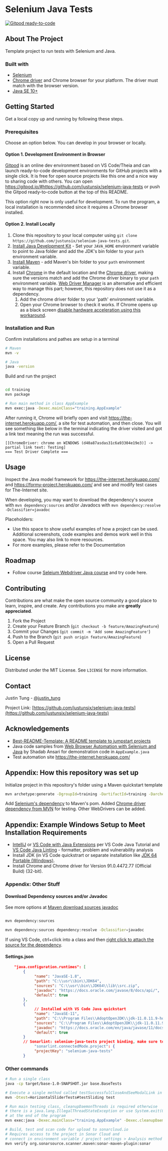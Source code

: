 # Selenium Java Tests

[![Gitpod ready-to-code](https://img.shields.io/badge/Gitpod-ready--to--code-blue?logo=gitpod)](https://gitpod.io/#https://github.com/justunsix/selenium-java-tests)

## About The Project

Template project to run tests with Selenium and Java.

### Built with

- [Selenium](https://www.selenium.dev/)
- [Chrome driver](https://sites.google.com/chromium.org/driver/getting-started)
  and Chrome browser for your platform. The driver must match with the browser
  version.
- [Java SE 10+](https://www.oracle.com/java/technologies/javase-downloads.html)

## Getting Started

Get a local copy up and running by following these steps.

### Prerequisites

Choose an option below. You can develop in your browser or locally.

#### Option 1. Development Environment in Browser

[Gitpod](https://www.gitpod.io/features) is an online dev environment based on
VS Code/Theia and can launch ready-to-code development environments for GitHub
projects with a single click. It is free for open source projects like this one
and a nice way to sharing code with others. You can open
<https://gitpod.io/#https://github.com/justunsix/selenium-java-tests> or push
the Gitpod ready-to-code button at the top of this README.

This option right now is only useful for development. To run the program, a
local installation is recommended since it requires a Chrome browser installed.

#### Option 2. Install Locally

1. Clone this repository to your local computer using
   `git clone https://github.com/justunsix/selenium-java-tests.git`.
2. [Install Java Development Kit](https://www.oracle.com/java/technologies/javase-downloads.html) -
   Set your `JAVA_HOME` environment variable to point to Java folder and add the
   JDK's bin folder to your `path` environment variable.
3. [Install Maven](https://maven.apache.org/install.html) - add Maven's bin
   folder to your `path` environment variable.
4. Install [Chrome](https://www.google.com/intl/en_ca/chrome/) in the default
   location and the
   [Chrome driver](https://sites.google.com/chromium.org/driver/getting-started),
   making sure the versions match and add the Chrome driver binary to your
   `path` environment variable.
   [Web Driver Manager](https://github.com/bonigarcia/webdrivermanager) is an
   alternative and efficient way to manage this part; however, this repository
   does not use it as a dependency.
   1. Add the chrome driver folder to your 'path' environment variable.
   2. Open your Chrome browser to check it works. If Chrome opens up as a black
      screen
      [disable hardware acceleration using this workaround](https://support.google.com/chrome/thread/17216800/completely-black-screen-when-opening-chrome?hl=en&msgid=23887976#).

### Installation and Run

Confirm installations and pathes are setup in a terminal

```sh
# Maven
mvn -v

# Java
java -version

```

Build and run the project

```sh

cd training
mvn package

# Run main method in class AppExample
mvn exec:java -Dexec.mainClass="training.AppExample"

```

After running it, Chrome will briefly open and visit
<https://the-internet.herokuapp.com/>, a site for test automation, and then
close. You will see something like below in the terminal indicating the driver
visited and got a link text meaning the run was successful.

```log
[[ChromeDriver: chrome on WINDOWS (d40a87asdas31c6a93304e19e3)] -> partial link text: Testing]
=== Test Driver Complete ===
```

## Usage

Inspect the Java model framework for <https://the-internet.herokuapp.com/> and
<https://formy-project.herokuapp.com/> and see and modify test cases for
The-Internet site.

When developing, you may want to download the dependency's source with
`mvn dependency:sources` and/or Javadocs with
`mvn dependency:resolve -Dclassifier=javadoc`

Placeholders:

- Use this space to show useful examples of how a project can be used.
  Additional screenshots, code examples and demos work well in this space. You
  may also link to more resources.
- For more examples, please refer to the Documentation

## Roadmap

- Follow course
  [Seleium Webdriver Java course](https://github.com/angiejones/selenium-webdriver-java-course)
  and try code here.

## Contributing

Contributions are what make the open source community a good place to learn,
inspire, and create. Any contributions you make are **greatly appreciated**.

1. Fork the Project
2. Create your Feature Branch (`git checkout -b feature/AmazingFeature`)
3. Commit your Changes (`git commit -m 'Add some AmazingFeature'`)
4. Push to the Branch (`git push origin feature/AmazingFeature`)
5. Open a Pull Request

## License

Distributed under the MIT License. See `LICENSE` for more information.

## Contact

Justin Tung - [@justin_tung](https://twitter.com/justin_tung/)

Project Link:
[https://github.com/justunsix/selenium-java-tests](https://github.com/justunsix/selenium-java-tests)

## Acknowledgements

- [Best-README-Template: A README template to jumpstart projects](https://github.com/othneildrew/Best-README-Template/)
- Java code samples from
  [Web Browser Automation with Selenium and Java](https://stackabuse.com/web-browser-automation-with-selenium-and-java/)
  by Shadab Ansari for demonstration code in `AppExample.java`
- Test automation site <https://the-internet.herokuapp.com/>

## Appendix: How this repository was set up

Initialize project in this repository's folder using a Maven quickstart template

```sh
mvn archetype:generate -DgroupId=training -DartifactId=training -DarchetypeArtifactId=maven-archetype-quickstart -DarchetypeVersion=1.4 -DinteractiveMode=false
```

Add [Selenium's dependency](https://www.selenium.dev/maven/) to Maven's pom.
Added
[Chrome driver dependency from MVN](https://mvnrepository.com/artifact/org.seleniumhq.selenium/selenium-chrome-driver/3.141.59)
for testing. Other WebDrivers can be added.

## Appendix: Example Windows Setup to Meet Installation Requirements

- [IntelliJ](https://www.jetbrains.com/idea/) or
  [VS Code with Java Extensions](https://code.visualstudio.com/docs/java/java-tutorial)
  per VS Code Java Tutorial and
  [VS Code Java Linting](https://code.visualstudio.com/docs/java/java-linting) -
  formatter, problem and vulnerability analysis
- Install JDK (in VS Code quickstrart or separate installation like
  [JDK 64 Portable (Windows)](https://portableapps.com/apps/utilities/jdkportable64).
- Install Chrome and Chrome driver for Version 91.0.4472.77 (Official Build)
  (32-bit).

### Appendix: Other Stuff

#### Download Dependency sources and/or Javadoc

See more options at
[Maven download sources javadoc](https://www.baeldung.com/maven-download-sources-javadoc)

```sh

mvn dependency:sources

mvn dependency:sources dependency:resolve -Dclassifier=javadoc

```

If using VS Code, ctrl+click into a class and then
[right click to attach the source for the dependency](https://github.com/redhat-developer/vscode-java/issues/1855#issuecomment-823142835).

#### Settings.json

```json
    "java.configuration.runtimes": [
        {
             "name": "JavaSE-1.8",
             "path": "C:\\usr\\bin\\JDK64",
             "sources": "C:\\usr\\bin\\JDK64\\lib\\src.zip",
             "javadoc": "https://docs.oracle.com/javase/8/docs/api/",
             "default": true
        },
        {
             // Installed with VS Code Java quickstart
             "name": "JavaSE-11",
             "path": "C:\\Program Files\\AdoptOpenJDK\\jdk-11.0.11.9-hotspot",
             "sources": "C:\\Program Files\\AdoptOpenJDK\\jdk-11.0.11.9-hotspot\\lib\\src.zip",
             "javadoc": "https://docs.oracle.com/en/java/javase/11/docs/api/",
             "default": true
        }
        // Sonarlint: selenium-java-tests project binding, make sure to configure the connection in your workspace settings or global settings
             "sonarlint.connectedMode.project": {
             "projectKey": "selenium-java-tests"
        }
```

### Other commands

```sh
# Run a single class
java -cp target/base-1.0-SNAPSHOT.jar base.BaseTests

# Execute a single method called testSuccessfulCloseAndSeeModalLink in ModalEntryAdTests class in src/test
mvn -Dtest=HorizontalSliderTests#testSliding test

# Run main testing class, cleanupDaemonThreads is required otherwise
# there is a java.lang.IllegalThreadStateException or use System.exit(0);
# at the end of the program
mvn exec:java -Dexec.mainClass="training.AppExample" -Dexec.cleanupDaemonThreads=false

# Build, test and scan code for upload to sonarcloud.io
# Requires access to the project in Sonar Cloud and
# connect in environment variable / project settings > Analysis method > Manual
mvn verify org.sonarsource.scanner.maven:sonar-maven-plugin:sonar
```
